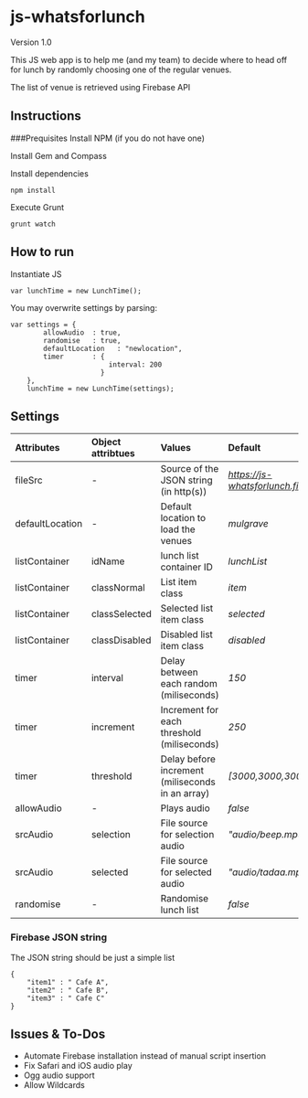 # js-whatsforlunch
Version 1.0

This JS web app is to help me (and my team) to decide where to head off for lunch by randomly choosing one of the regular venues.

The list of venue is retrieved using Firebase API

## Instructions

###Prequisites
Install NPM (if you do not have one)

Install Gem and Compass

Install dependencies
```
npm install
```

Execute Grunt
```
grunt watch
```

## How to run
Instantiate JS
```
var lunchTime = new LunchTime();
```

You may overwrite settings by parsing:
```
var settings = {
        allowAudio  : true,
        randomise   : true,
        defaultLocation   : "newlocation",
        timer       : {
                        interval: 200
                      }
    },
    lunchTime = new LunchTime(settings);
```

## Settings

| Attributes | Object attribtues | Values | Default
|:---|:---|:---|:---|
| fileSrc|  - | Source of the JSON string (in http(s)) | _https://js-whatsforlunch.firebaseio.com/_ 
| defaultLocation | - | Default location to load the venues | _mulgrave_
| listContainer | idName| lunch list container ID | _lunchList_
| listContainer | classNormal| List item class | _item_
| listContainer | classSelected| Selected list item class | _selected_ 
| listContainer | classDisabled| Disabled list item class | _disabled_ 
| timer | interval | Delay between each random (miliseconds) | _150_
| timer | increment | Increment for each threshold (miliseconds) | _250_
| timer | threshold | Delay before increment (miliseconds in an array)| _[3000,3000,3000]_
| allowAudio | - | Plays audio | _false_
| srcAudio | selection | File source for selection audio | _"audio/beep.mp3"_
| srcAudio | selected | File source for selected audio | _"audio/tadaa.mp3"_
| randomise | - | Randomise lunch list | _false_

### Firebase JSON string
The JSON string should be just a simple list
```
{
    "item1" : " Cafe A",
    "item2" : " Cafe B",
    "item3" : " Cafe C"
}
```

## Issues & To-Dos
- Automate Firebase installation instead of manual script insertion
- Fix Safari and iOS audio play
- Ogg audio support
- Allow Wildcards
